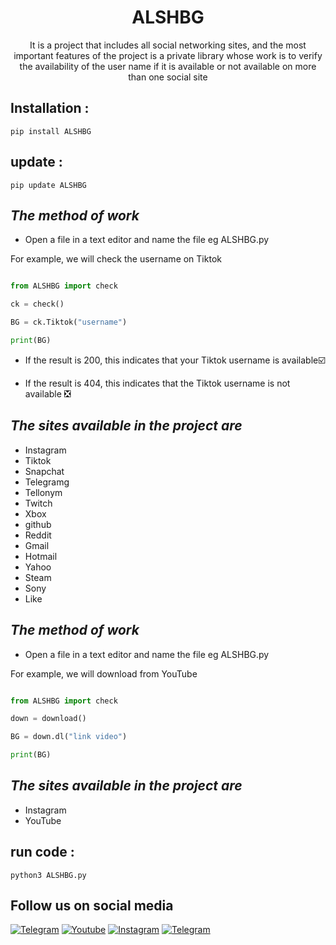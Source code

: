 <h1 align="center">ALSHBG</h1>
<p align="center">It is a project that includes all social networking sites, and the most important features of the project is a private library whose work is to verify the availability of the user name if it is available or not available on more than one social site</p>

## Installation :
```
pip install ALSHBG
```
## update :
```
pip update ALSHBG
```

## ***The method of work***
* Open a file in a text editor and name the file eg
ALSHBG.py

For example, we will check the username on Tiktok
```python 

from ALSHBG import check

ck = check()

BG = ck.Tiktok("username")

print(BG)
```
* If the result is 200, this indicates that your Tiktok username is available☑️

* If the result is 404, this indicates that the Tiktok username is not available ❎

## ***The sites available in the project are***

* Instagram
* Tiktok 
* Snapchat 
* Telegramg 
* Tellonym 
* Twitch 
* Xbox 
* github 
* Reddit 
* Gmail 
* Hotmail 
* Yahoo 
* Steam 
* Sony 
* Like 

## ***The method of work***
* Open a file in a text editor and name the file eg
ALSHBG.py

For example, we will download from YouTube
```python 

from ALSHBG import check

down = download()

BG = down.dl("link video")

print(BG)
```
## ***The sites available in the project are***

* Instagram
* YouTube 

## run code :
```
python3 ALSHBG.py
```

## Follow us on social media
[![Telegram](https://img.shields.io/badge/Telegram-ALSH_3k-orange?style=for-the-badge&logo=Telegram)](https://t.me/ALSH_3K)
[![Youtube](https://img.shields.io/badge/Youtube-ALSH-orange?style=for-the-badge&logo=Youtube)](https://youtube.com/channel/UCUNbzQRjfAXGCKI1LY72DTA)
[![Instagram](https://img.shields.io/badge/Instagram-ALSH-green?style=for-the-badge&logo=instagram)](https://Instagram.com/alsh_bg)
[![Telegram](https://img.shields.io/badge/Telegram-ALSH-green?style=for-the-badge&logo=Telegram)](https://t.me/XXCBB)


